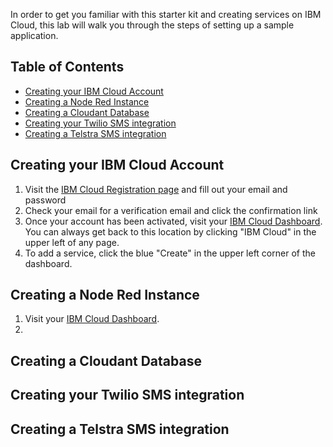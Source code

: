 In order to get you familiar with this starter kit and creating services on IBM Cloud, this lab will walk you through the steps of setting up a sample application.

## Table of Contents
* [Creating your IBM Cloud Account](https://github.com/Call-for-Code/Solution-Starter-Kit-Hunger-2021/blob/master/lab/README.md#creating-your-ibm-cloud-account)
* [Creating a Node Red Instance](https://github.com/Call-for-Code/Solution-Starter-Kit-Hunger-2021/blob/master/lab/README.md#creating-a-node-red-instance)
* [Creating a Cloudant Database](https://github.com/Call-for-Code/Solution-Starter-Kit-Hunger-2021/blob/master/lab/README.md#creating-a-cloudant-database)
* [Creating your Twilio SMS integration](https://github.com/Call-for-Code/Solution-Starter-Kit-Hunger-2021/blob/master/lab/README.md#creating-your-twilio-sms-integration)
* [Creating a Telstra SMS integration](https://github.com/Call-for-Code/Solution-Starter-Kit-Hunger-2021/blob/master/lab/README.md#creating-a-telstra-sms-integration)

## Creating your IBM Cloud Account
1. Visit the [IBM Cloud Registration page](https://cloud.ibm.com/registration) and fill out your email and password
2. Check your email for a verification email and click the confirmation link
3. Once your account has been activated, visit your [IBM Cloud Dashboard](https://cloud.ibm.com/). You can always get back to this location by clicking "IBM Cloud" in the upper left of any page.
4. To add a service, click the blue "Create" in the upper left corner of the dashboard.

## Creating a Node Red Instance
1. Visit your [IBM Cloud Dashboard](https://cloud.ibm.com/).
2. 

## Creating a Cloudant Database

## Creating your Twilio SMS integration

## Creating a Telstra SMS integration
